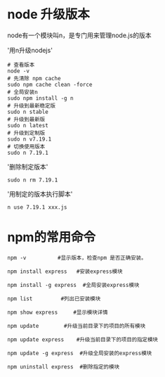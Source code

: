 # node 升级版本

node有一个模块叫n，是专门用来管理node.js的版本

'用n升级nodejs'

    # 查看版本
    node -v 
    # 先清除 npm cache
    sudo npm cache clean -force
    # 全局安装n
    sudo npm install -g n
    # 升级到最新稳定版
    sudo n stable 
    # 升级到最新版
    sudo n latest
    # 升级到定制版
    sudo n v7.19.1
    # 切换使用版本
    sudo n 7.19.1

'删除制定版本'

    sudo n rm 7.19.1

'用制定的版本执行脚本'

    n use 7.19.1 xxx.js

# npm的常用命令

    npm -v          #显示版本，检查npm 是否正确安装。
 
    npm install express   #安装express模块
 
    npm install -g express  #全局安装express模块
 
    npm list         #列出已安装模块
 
    npm show express     #显示模块详情
 
    npm update        #升级当前目录下的项目的所有模块
 
    npm update express    #升级当前目录下的项目的指定模块
 
    npm update -g express  #升级全局安装的express模块
 
    npm uninstall express  #删除指定的模块
